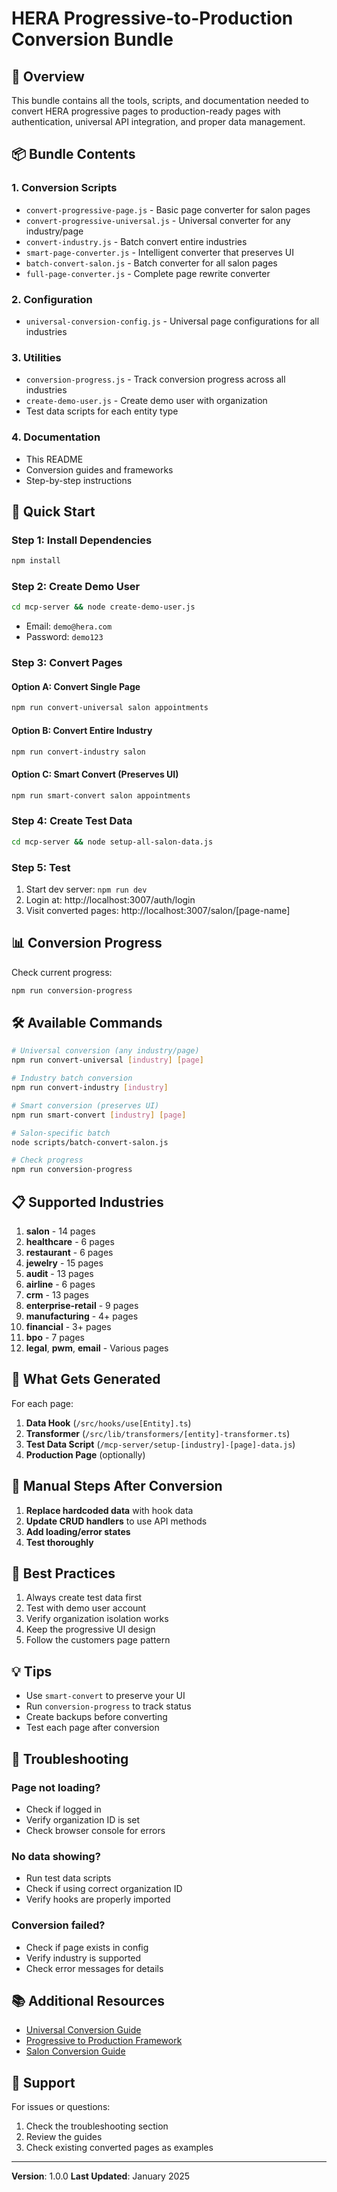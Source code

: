 # HERA Progressive-to-Production Conversion Bundle

## 🚀 Overview

This bundle contains all the tools, scripts, and documentation needed to convert HERA progressive pages to production-ready pages with authentication, universal API integration, and proper data management.

## 📦 Bundle Contents

### 1. Conversion Scripts
- `convert-progressive-page.js` - Basic page converter for salon pages
- `convert-progressive-universal.js` - Universal converter for any industry/page
- `convert-industry.js` - Batch convert entire industries
- `smart-page-converter.js` - Intelligent converter that preserves UI
- `batch-convert-salon.js` - Batch converter for all salon pages
- `full-page-converter.js` - Complete page rewrite converter

### 2. Configuration
- `universal-conversion-config.js` - Universal page configurations for all industries

### 3. Utilities
- `conversion-progress.js` - Track conversion progress across all industries
- `create-demo-user.js` - Create demo user with organization
- Test data scripts for each entity type

### 4. Documentation
- This README
- Conversion guides and frameworks
- Step-by-step instructions

## 🎯 Quick Start

### Step 1: Install Dependencies
```bash
npm install
```

### Step 2: Create Demo User
```bash
cd mcp-server && node create-demo-user.js
```
- Email: `demo@hera.com`
- Password: `demo123`

### Step 3: Convert Pages

#### Option A: Convert Single Page
```bash
npm run convert-universal salon appointments
```

#### Option B: Convert Entire Industry
```bash
npm run convert-industry salon
```

#### Option C: Smart Convert (Preserves UI)
```bash
npm run smart-convert salon appointments
```

### Step 4: Create Test Data
```bash
cd mcp-server && node setup-all-salon-data.js
```

### Step 5: Test
1. Start dev server: `npm run dev`
2. Login at: http://localhost:3007/auth/login
3. Visit converted pages: http://localhost:3007/salon/[page-name]

## 📊 Conversion Progress

Check current progress:
```bash
npm run conversion-progress
```

## 🛠️ Available Commands

```bash
# Universal conversion (any industry/page)
npm run convert-universal [industry] [page]

# Industry batch conversion
npm run convert-industry [industry]

# Smart conversion (preserves UI)
npm run smart-convert [industry] [page]

# Salon-specific batch
node scripts/batch-convert-salon.js

# Check progress
npm run conversion-progress
```

## 📋 Supported Industries

1. **salon** - 14 pages
2. **healthcare** - 6 pages
3. **restaurant** - 6 pages
4. **jewelry** - 15 pages
5. **audit** - 13 pages
6. **airline** - 6 pages
7. **crm** - 13 pages
8. **enterprise-retail** - 9 pages
9. **manufacturing** - 4+ pages
10. **financial** - 3+ pages
11. **bpo** - 7 pages
12. **legal**, **pwm**, **email** - Various pages

## 🔧 What Gets Generated

For each page:
1. **Data Hook** (`/src/hooks/use[Entity].ts`)
2. **Transformer** (`/src/lib/transformers/[entity]-transformer.ts`)
3. **Test Data Script** (`/mcp-server/setup-[industry]-[page]-data.js`)
4. **Production Page** (optionally)

## 📝 Manual Steps After Conversion

1. **Replace hardcoded data** with hook data
2. **Update CRUD handlers** to use API methods
3. **Add loading/error states**
4. **Test thoroughly**

## 🎯 Best Practices

1. Always create test data first
2. Test with demo user account
3. Verify organization isolation works
4. Keep the progressive UI design
5. Follow the customers page pattern

## 💡 Tips

- Use `smart-convert` to preserve your UI
- Run `conversion-progress` to track status
- Create backups before converting
- Test each page after conversion

## 🚨 Troubleshooting

### Page not loading?
- Check if logged in
- Verify organization ID is set
- Check browser console for errors

### No data showing?
- Run test data scripts
- Check if using correct organization ID
- Verify hooks are properly imported

### Conversion failed?
- Check if page exists in config
- Verify industry is supported
- Check error messages for details

## 📚 Additional Resources

- [Universal Conversion Guide](../UNIVERSAL-CONVERSION-GUIDE.md)
- [Progressive to Production Framework](../PROGRESSIVE-TO-PRODUCTION-FRAMEWORK.md)
- [Salon Conversion Guide](../SALON-CONVERSION-GUIDE.md)

## 🤝 Support

For issues or questions:
1. Check the troubleshooting section
2. Review the guides
3. Check existing converted pages as examples

---

**Version**: 1.0.0
**Last Updated**: January 2025
